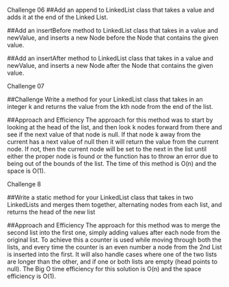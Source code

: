 Challenge 06
##Add an append  to LinkedList class that takes a value and adds it at the end of the Linked List.

##Add an insertBefore method to  LinkedList class that takes in a value and newValue, and inserts a new Node 
before the Node that contains the given value.

##Add an insertAfter method to  LinkedList class that takes in a value and newValue, and inserts a new Node after
 the Node that contains the given value.


Challenge 07

##Challenge
Write a method for your LinkedList class that takes in an integer k and returns the value from the kth node from the end of the list.

##Approach and Efficiency
The approach for this method was to start by looking at the head of the list, and then look k nodes forward from there and see if the next value of that node is null. If that node k away from the current has a next value of null then it will return the value from the current node. If not, then the current node will be set to the next in the list until either the proper node is found or the function has to throw an error due to being out of the bounds of the list. The time of this method is O(n) and the space is O(1).

Challenge 8

##Write a static method for your LinkedList class that takes in two LinkedLists and merges them together, alternating nodes from each list, and returns the head of the new list

##Approach and Efficiency
The approach for this method was to merge the second list into the first one, simply adding values after each node from the original list. To achieve this a counter is used while moving through both the lists, and every time the counter is an even number a node from the 2nd List is inserted into the first. It will also handle cases where one of the two lists are longer than the other, and if one or both lists are empty (head points to null). The Big O time efficiency for this solution is O(n) and the space efficiency is O(1).

